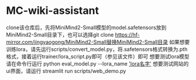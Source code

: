 # MC-wiki-assistant

clone该仓库后，先将MiniMind2-Small模型的model.safetensors放到MiniMind2-Small目录下，也可以选择git clone https://hf-mirror.com/jingyaogong/MiniMind2-Small替换MiniMind2-Small目录
如果想要训练lora，请先运行scripts/convert_model.py，将.safetensors格式转换为.pth格式，接着运行trainer/lora_script.py即可（参见该文件）即可
想要测试lora模型请在命令行运行 python eval_model.py --lora_name ['lora名字'](例如：'lora_mc_40'，注意后缀512不需要)
想要测试网站的ui界面，请运行 streamlit run scripts/web_demo.py